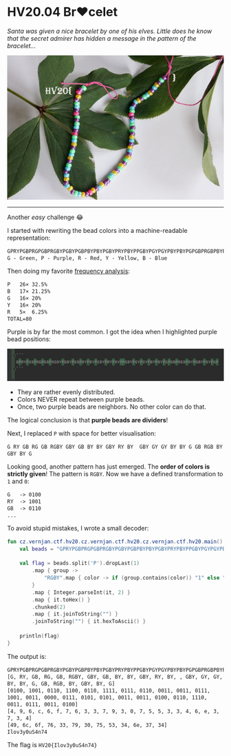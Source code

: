 # HV20.04 Br❤️celet

_Santa was given a nice bracelet by one of his elves. Little does he know that the secret admirer has hidden a message in the pattern of the bracelet..._

![](bracelet.jpg)

---

Another _easy_ challenge 😂

I started with rewriting the bead colors into a machine-readable representation:
```
GPRYPGBPRGPGBPRGBYPGBYPGBPBYPBYPGBYPRYPBYPPGBYPGYPGYPBYPBYPGPGBPRGBPBYPGBYPBYPGP
G - Green, P - Purple, R - Red, Y - Yellow, B - Blue
```

Then doing my favorite [frequency analysis](https://www.dcode.fr/frequency-analysis):
```
P	26×	32.5%	
B	17×	21.25%	
G	16×	20%	
Y	16×	20%	
R	5×	6.25%	
TOTAL=80
```

Purple is by far the most common. I got the idea when I highlighted purple bead positions:

![](purple-beads.png)

- They are rather evenly distributed. 
- Colors NEVER repeat between purple beads.
- Once, two purple beads are neighbors. No other color can do that.

The logical conclusion is that **purple beads are dividers**!
 
Next, I replaced `P` with space for better visualisation:

```
G RY GB RG GB RGBY GBY GB BY BY GBY RY BY  GBY GY GY BY BY G GB RGB BY GBY BY G 
```

Looking good, another pattern has just emerged. The **order of colors is strictly given**!
The pattern is `RGBY`. Now we have a defined transformation to `1` and `0`:
```
G   -> 0100
RY  -> 1001
GB  -> 0110
...
```

To avoid stupid mistakes, I wrote a small decoder:
```kotlin
fun cz.vernjan.ctf.hv20.cz.vernjan.ctf.hv20.cz.vernjan.ctf.hv20.main() {
    val beads = "GPRYPGBPRGPGBPRGBYPGBYPGBPBYPBYPGBYPRYPBYPPGBYPGYPGYPBYPBYPGPGBPRGBPBYPGBYPBYPGP"

    val flag = beads.split('P').dropLast(1)
        .map { group ->
            "RGBY".map { color -> if (group.contains(color)) "1" else "0" }.joinToString("")
        }
        .map { Integer.parseInt(it, 2) }
        .map { it.toHex() }
        .chunked(2)
        .map { it.joinToString("") }
        .joinToString("") { it.hexToAscii() }

    println(flag)
}
```

The output is:
```
GPRYPGBPRGPGBPRGBYPGBYPGBPBYPBYPGBYPRYPBYPPGBYPGYPGYPBYPBYPGPGBPRGBPBYPGBYPBYPGP
[G, RY, GB, RG, GB, RGBY, GBY, GB, BY, BY, GBY, RY, BY, , GBY, GY, GY, BY, BY, G, GB, RGB, BY, GBY, BY, G]
[0100, 1001, 0110, 1100, 0110, 1111, 0111, 0110, 0011, 0011, 0111, 1001, 0011, 0000, 0111, 0101, 0101, 0011, 0011, 0100, 0110, 1110, 0011, 0111, 0011, 0100]
[4, 9, 6, c, 6, f, 7, 6, 3, 3, 7, 9, 3, 0, 7, 5, 5, 3, 3, 4, 6, e, 3, 7, 3, 4]
[49, 6c, 6f, 76, 33, 79, 30, 75, 53, 34, 6e, 37, 34]
Ilov3y0uS4n74
```

The flag is `HV20{Ilov3y0uS4n74}`
